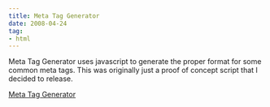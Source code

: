```yaml
---
title: Meta Tag Generator
date: 2008-04-24
tag:
- html
---
```

Meta Tag Generator uses javascript to generate the proper format for some  			common meta tags.  This was originally just a proof of concept 			script that I decided to release.

<!--more-->

[Meta Tag Generator](/uploads/2008/metataggenerator_01a.zip)
